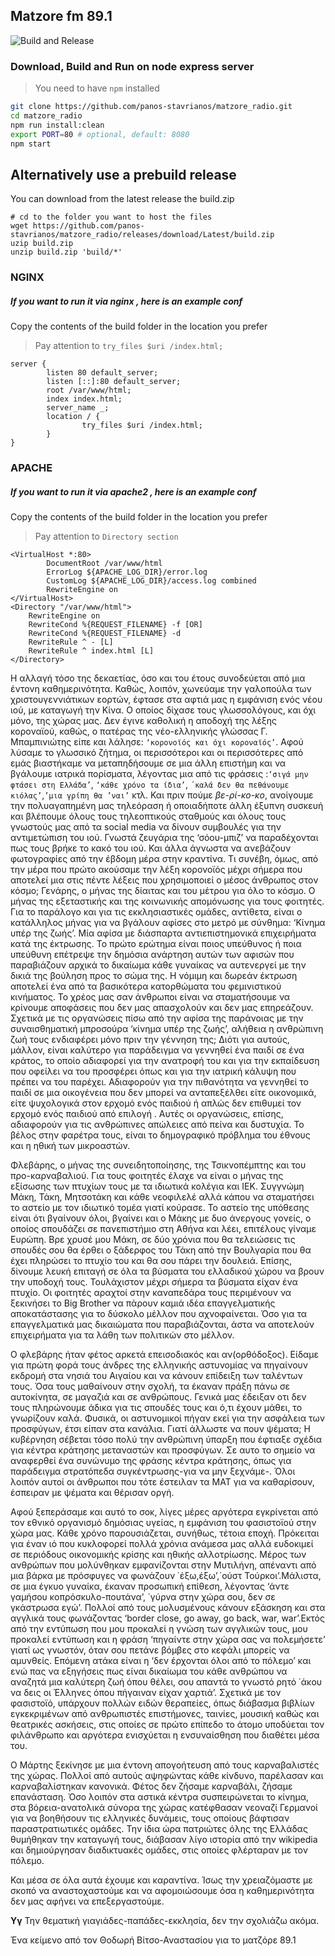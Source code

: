 ## Matzore fm 89.1
 ![Build and Release](https://github.com/panos-stavrianos/matzore_radio/workflows/Build%20and%20Release/badge.svg)
### Download, Build and Run on node express server
> You need to have `npm` installed 

```sh
git clone https://github.com/panos-stavrianos/matzore_radio.git
cd matzore_radio
npm run install:clean
export PORT=80 # optional, default: 8080
npm start
```

## Alternatively use a prebuild release

You can download from the latest release the build.zip

```
# cd to the folder you want to host the files
wget https://github.com/panos-stavrianos/matzore_radio/releases/download/Latest/build.zip
uzip build.zip
unzip build.zip 'build/*' 

```

### NGINX 
##### If you want to run it via nginx , here is an example conf
Copy the contents of the build folder in the location you prefer

> Pay attention to `try_files $uri /index.html;`

```nginxconf
server {
        listen 80 default_server;
        listen [::]:80 default_server;
        root /var/www/html;
        index index.html;
        server_name _;
        location / {
                try_files $uri /index.html;
        }
}

```

### APACHE 
##### If you want to run it via apache2 , here is an example conf
Copy the contents of the build folder in the location you prefer

> Pay attention to `Directory section`

```apacheconf
<VirtualHost *:80>
        DocumentRoot /var/www/html
        ErrorLog ${APACHE_LOG_DIR}/error.log
        CustomLog ${APACHE_LOG_DIR}/access.log combined
        RewriteEngine on
</VirtualHost>
<Directory "/var/www/html">
    RewriteEngine on
    RewriteCond %{REQUEST_FILENAME} -f [OR]
    RewriteCond %{REQUEST_FILENAME} -d
    RewriteRule ^ - [L]
    RewriteRule ^ index.html [L]
</Directory>
```
 



 Η αλλαγή τόσο της δεκαετίας, όσο και του έτους συνοδεύεται από μια έντονη καθημερινότητα. Καθώς, λοιπόν, χωνεύαμε την γαλοπούλα των χριστουγεννιάτικων εορτών, έφτασε στα αφτιά μας η εμφάνιση ενός νέου ιού, με καταγωγή την Κίνα. Ο οποίος δίχασε τους γλωσσολόγους, και όχι μόνο, της χώρας μας. Δεν έγινε καθολική η αποδοχή της λέξης κοροναϊού, καθώς, ο πατέρας της νέο-ελληνικής γλώσσας Γ. Μπαμπινιώτης είπε και λάλησε: `‘κορονοϊός και όχι κοροναϊός’`. Αφού λύσαμε το γλωσσικό ζήτημα, οι περισσότεροι και οι περισσότερες από εμάς βιαστήκαμε να μεταπηδήσουμε σε μια άλλη επιστήμη και να βγάλουμε  ιατρικά πορίσματα, λέγοντας μια από τις φράσεις :`‘σιγά μην φτάσει στη Ελλάδα’`, `‘κάθε χρόνο τα ίδια’`, `΄καλά δεν θα πεθάνουμε κιόλας’`,`’μια γρίπη θα ’ναι’` κτλ. Και πριν πούμε *βε-ρί-κο-κο*, ανοίγουμε την πολυαγαπημένη μας τηλεόραση ή οποιαδήποτε άλλη έξυπνη συσκευή και βλέπουμε όλους τους τηλεοπτικούς σταθμούς και όλους τους γνωστούς μας από τα social media να δίνουν συμβουλές για την αντιμετώπιση του ιού. Γνωστά ζευγάρια της ‘σόου-μπιζ’ να παραδέχονται πως τους βρήκε το κακό του ιού. Και άλλα άγνωστα να ανεβάζουν φωτογραφίες από την έβδομη μέρα στην κραντίνα. Τι συνέβη, όμως, από την μέρα που πρώτο ακούσαμε την λέξη κορονοϊός μέχρι σήμερα που αποτελεί μια στις πέντε λέξεις που χρησιμοποιεί ο μέσος άνθρωπος στον κόσμο;
 Γενάρης, ο μήνας της δίαιτας και του μέτρου για όλο το κόσμο. Ο μήνας της εξεταστικής και της κοινωνικής απομόνωσης για τους φοιτητές. Για το παράλογο και για τις εκκλησιαστικές ομάδες, αντίθετα, είναι ο κατάλληλος μήνας για να βγάλουν αφίσες στο μετρό με σύνθημα: ‘Κίνημα υπέρ της ζωής’. Μία αφίσα με διάσπαρτα αντιεπιστημονικά επιχειρήματα κατά της έκτρωσης. Το πρώτο ερώτημα είναι ποιος υπεύθυνος ή ποια υπεύθυνη επέτρεψε την δημόσια ανάρτηση αυτών των αφισών που παραβιάζουν αρχικά το δικαίωμα κάθε γυναίκας να αυτενεργεί με την δικιά της βούληση προς το σώμα της. Η νόμιμη και δωρεάν έκτρωση αποτελεί ένα από τα βασικότερα κατορθώματα του φεμινιστικού κινήματος. Το χρέος μας σαν άνθρωποι είναι να σταματήσουμε να κρίνουμε αποφάσεις που δεν μας απασχολούν και δεν μας επηρεάζουν. Σχετικά με τις οργανώσεις πίσω από την αφίσα της παράνοιας με την συναισθηματική μπροσούρα ‘κίνημα υπέρ της ζωής’, αλήθεια η ανθρώπινη ζωή τους ενδιαφέρει μόνο πριν την γέννηση της; Διότι για αυτούς, μάλλον, είναι καλύτερο για παράδειγμα να γεννηθεί ένα παιδί σε ένα κράτος, το οποίο αδιαφορεί για την ανατροφή του και για την εκπαίδευση που οφείλει να του προσφέρει όπως και για την ιατρική κάλυψη που πρέπει να του παρέχει. Αδιαφορούν για την πιθανότητα να γεννηθεί το παιδί σε μια οικογένεια που δεν μπορεί να ανταπεξέλθει είτε οικονομικά, είτε ψυχολογικά στον ερχομό ενός παιδιού ή απλώς δεν επιθυμεί τον ερχομό ενός παιδιού από επιλογή . Αυτές οι οργανώσεις, επίσης, αδιαφορούν για τις ανθρώπινες απώλειες από πείνα και δυστυχία. Το βέλος στην φαρέτρα τους, είναι το δημογραφικό πρόβλημα του έθνους και  η ηθική των μικροαστών.

Φλεβάρης, ο μήνας της συνειδητοποίησης, της Τσικνοπέμπτης και του προ-καρναβαλιού. Για τους φοιτητές έλαχε να είναι ο μήνας της εξίσωσης των πτυχίων τους με τα ιδιωτικά κολέγια και ΙΕΚ. Συγγνώμη Μάκη, Τάκη, Μητσοτάκη και κάθε νεοφιλελέ αλλά κάπου να σταματήσει το αστείο με τον ιδιωτικό τομέα γιατί κούρασε. Το αστείο της υπόθεσης είναι ότι βγαίνουν όλοι, βγαίνει και ο Μάκης με δυο άνεργους γονείς, ο οποίος σπουδάζει σε πανεπιστήμιο στη Αθήνα και λέει, επιτέλους γίναμε Ευρώπη. Βρε χρυσέ μου Μάκη, σε δύο χρόνια που θα τελειώσεις τις σπουδές σου θα έρθει ο ξάδερφος του Τάκη από την Βουλγαρία που θα έχει πληρώσει το πτυχίο του και θα σου πάρει την δουλειά. Επίσης, δίνουμε λευκή επιταγή σε όλα τα βύσματα του ελλαδικού χώρου να βρουν την υποδοχή τους. Τουλάχιστον μέχρι σήμερα τα βύσματα είχαν ένα πτυχίο. Οι φοιτητές αραχτοί στην καναπεδάρα τους περιμένουν να ξεκινήσει το Big Brother να πάρουν καμιά ιδέα επαγγελματικής αποκατάστασης για το δύσκολο μέλλον που αχνοφαίνεται. Όσο για τα επαγγελματικά μας δικαιώματα που παραβιάζονται, άστα να αποτελούν επιχειρήματα για τα λάθη των πολιτικών στο μέλλον. 

Ο φλεβάρης ήταν φέτος αρκετά επεισοδιακός και αν(ορθόδοξος). Είδαμε για πρώτη φορά τους άνδρες της ελληνικής αστυνομίας να πηγαίνουν εκδρομή στα νησιά του Αιγαίου και να κάνουν επίδειξη των ταλέντων τους. Όσα τους μαθαίνουν στην σχολή, τα έκαναν πράξη πάνω σε αυτοκίνητα, σε μαγαζιά και σε ανθρώπους. Γενικά μας έδειξαν οτι δεν τους πληρώνουμε άδικα για τις σπουδές τους και ό,τι έχουν μάθει, το γνωρίζουν καλά. Φυσικά, οι αστυνομικοί πήγαν εκεί για την ασφάλεια των προσφύγων, έτσι είπαν στα κανάλια. Γιατί άλλωστε να πουν ψέματα; H κυβέρνηση σέβεται τόσο πολύ την ανθρώπινη ύπαρξη που έφτιαξε σχέδια για κέντρα κράτησης μεταναστών και προσφύγων. Σε αυτο το σημείο να αναφερθεί ένα συνώνυμο της φράσης κέντρα κράτησης, όπως για παράδειγμα στρατόπεδα συγκέντρωσης-για να μην ξεχνάμε-. Όλοι λοιπόν αυτοί οι άνθρωποι που τότε έστειλαν τα ΜΑΤ για να καθαρίσουν, έσπειραν με ψέματα και θέρισαν οργή.

Αφού ξεπεράσαμε και αυτό το σοκ, λίγες μέρες αργότερα εγκρίνεται από τον εθνικό οργανισμό δημόσιας υγείας, η εμφάνιση του φασιστοϊού στην χώρα μας. Κάθε χρόνο παρουσιάζεται, συνήθως, τέτοια εποχή. Πρόκειται για έναν ιό που κυκλοφορεί πολλά χρόνια ανάμεσα μας αλλά ευδοκιμεί σε περιόδους οικονομικής κρίσης και ηθικής αλλοτρίωσης. Μέρος των ανθρώπων που μολύνθηκαν εμφανίζονται στην Μυτιλήνη, απέναντι από μια βάρκα με πρόσφυγες να φωνάζουν ΄έξω,έξω’,΄ούστ Τούρκοι’.Μάλιστα, σε μια έγκυο γυναίκα, έκαναν προσωπική επίθεση, λέγοντας ‘άντε γαμήσου κοπρόσκυλο-πουτάνα’, ΄γύρνα στην χώρα σου, δεν σε γκάστρωσα εγώ’. Πολλοί από τους μολυσμένους κάνουν εξάσκηση και στα αγγλικά τους φωνάζοντας ‘border close, go away, go back, war, war’.Εκτός από την εντύπωση που μου προκαλεί η γνώση των αγγλικών τους, μου προκαλεί εντύπωση και η φράση ‘πηγαίντε στην χώρα σας να πολεμήσετε’ γιατί ως γνωστόν, όταν σου πετάνε βόμβες στο κεφάλι μπορείς να αμυνθείς. Επόμενη ατάκα είναι η ‘δεν έρχονται όλοι από το πόλεμο’ και ενώ πας να εξηγήσεις πως είναι δικαίωμα του κάθε ανθρώπου να αναζητά μια καλύτερη ζωή όπου θέλει, σου απαντά το γνωστό ρητό ΄άκου να δεις οι Έλληνες όπου πήγαιναν είχαν χαρτιά’. Σχετικά με τον φασιστοϊό, υπάρχουν πολλών ειδών θεραπείες, όπως διάβασμα βιβλίων εγκεκριμένων από ανθρωπιστές επιστήμονες, ταινίες, μουσική καθώς και θεατρικές ασκήσεις, στις οποίες σε πρώτο επίπεδο το άτομο υποδύεται τον φιλάνθρωπο και αργότερα ενισχύεται η ενσυναίσθηση που διαθέτει μέσα του.

Ο Μάρτης ξεκίνησε με μια έντονη απογοήτευση από τους καρναβαλιστές της χώρας. Πολλοί από αυτούς αψηφώντας κάθε κίνδυνο, παρέλασαν και καρναβαλίστηκαν κανονικά. Φέτος δεν ζήσαμε καρναβάλι, ζήσαμε επανάσταση. Όσο λοιπόν στα αστικά κέντρα συσπειρώνεται το κίνημα, στα βόρεια-ανατολικά σύνορα της χώρας κατέφθασαν νεοναζί Γερμανοί για να βοηθήσουν τις ελληνικές δυνάμεις, τους οποίους βάφτισαν παραστρατιωτικές ομάδες. Την ίδια ώρα πατριώτες όλης της Ελλάδας θυμήθηκαν την καταγωγή τους, διάβασαν λίγο ιστορία από την wikipedia και δημιούργησαν διαδικτυακές ομάδες, στις οποίες φλέρταραν με τον πόλεμο. 

Και μέσα σε όλα αυτά έχουμε και καραντίνα. Ίσως την χρειαζόμαστε με σκοπό να αναστοχαστούμε και να αφομοιώσουμε όσα η καθημερινότητα δεν μας αφήνει να επεξεργαστούμε. 

**Υγ** Την θεματική γιαγιάδες-παπάδες-εκκλησία, δεν την σχολιάζω ακόμα. 

 Ένα κείμενο από τον Θοδωρή Βίτσο-Αναστασίου για το ματζόρε 89.1